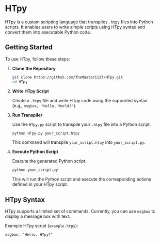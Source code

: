 # HTpy

HTpy is a custom scripting language that transpiles `.htpy` files into Python scripts. It enables users to write simple scripts using HTpy syntax and convert them into executable Python code.

## Getting Started

To use HTpy, follow these steps:

1. **Clone the Repository**

   ```bash
   git clone https://github.com/TheMaster1127/HTpy.git
   cd HTpy
   ```

2. **Write HTpy Script**

   Create a `.htpy` file and write HTpy code using the supported syntax (e.g., `msgbox, "Hello, World!"`).

3. **Run Transpiler**

   Use the `HTpy.py` script to transpile your `.htpy` file into a Python script.

   ```bash
   python HTpy.py your_script.htpy
   ```

   This command will transpile `your_script.htpy` into `your_script.py`.

4. **Execute Python Script**

   Execute the generated Python script.

   ```bash
   python your_script.py
   ```

   This will run the Python script and execute the corresponding actions defined in your HTpy script.

## HTpy Syntax

HTpy supports a limited set of commands. Currently, you can use `msgbox` to display a message box with text.

Example HTpy script (`example.htpy`):

```plaintext
msgbox, "Hello, HTpy!"
```

